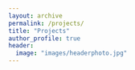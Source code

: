 ```yaml
---
layout: archive
permalink: /projects/
title: "Projects"
author_profile: true
header:
  image: "images/headerphoto.jpg"
---
```

